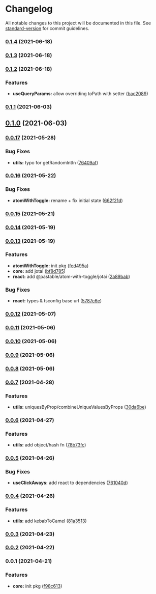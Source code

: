# Changelog

All notable changes to this project will be documented in this file. See [standard-version](https://github.com/conventional-changelog/standard-version) for commit guidelines.

### [0.1.4](https://github.com/astahmer/pastable/compare/@pastable/core@0.1.3...@pastable/core@0.1.4) (2021-06-18)

### [0.1.3](https://github.com/astahmer/pastable/compare/@pastable/core@0.1.2...@pastable/core@0.1.3) (2021-06-18)

### [0.1.2](https://github.com/astahmer/pastable/compare/@pastable/core@0.1.1...@pastable/core@0.1.2) (2021-06-18)


### Features

* **useQueryParams:** allow overriding toPath with setter ([bac2089](https://github.com/astahmer/pastable/commit/bac20891d1656489ea2c2c6086e7ce589349496d))

### [0.1.1](https://github.com/astahmer/pastable/compare/@pastable/core@0.1.0...@pastable/core@0.1.1) (2021-06-03)

## [0.1.0](https://github.com/astahmer/pastable/compare/@pastable/core@0.0.17...@pastable/core@0.1.0) (2021-06-03)

### [0.0.17](https://github.com/astahmer/pastable/compare/@pastable/core@0.0.16...@pastable/core@0.0.17) (2021-05-28)


### Bug Fixes

* **utils:** typo for getRandomIntIn ([76409af](https://github.com/astahmer/pastable/commit/76409afc0cd2cf0c408142973df3c13f2e2c837b))

### [0.0.16](https://github.com/astahmer/pastable/compare/@pastable/core@0.0.15...@pastable/core@0.0.16) (2021-05-22)


### Bug Fixes

* **atomWithToggle:** rename + fix initial state ([662f21d](https://github.com/astahmer/pastable/commit/662f21d39089066f1af8d5ee5d46e426b03d50a4))

### [0.0.15](https://github.com/astahmer/pastable/compare/@pastable/core@0.0.14...@pastable/core@0.0.15) (2021-05-21)

### [0.0.14](https://github.com/astahmer/pastable/compare/@pastable/core@0.0.13...@pastable/core@0.0.14) (2021-05-19)

### [0.0.13](https://github.com/astahmer/pastable/compare/@pastable/core@0.0.12...@pastable/core@0.0.13) (2021-05-19)


### Features

* **atomWithToggle:** init pkg ([fed495a](https://github.com/astahmer/pastable/commit/fed495a703ca775bfeefd63d1c4363658e7f1d3f))
* **core:** add jotai ([bf8d785](https://github.com/astahmer/pastable/commit/bf8d785f6a368927777e5c8b595fdadc354c6095))
* **react:** add @pastable/atom-with-toggle/jotai ([2a89bab](https://github.com/astahmer/pastable/commit/2a89babfd89bc8fe554e1edb190325fa1cc2edd6))


### Bug Fixes

* **react:** types & tsconfig base url ([5787c6e](https://github.com/astahmer/pastable/commit/5787c6ee23567c63f8b6d14f2bbe4f6c557118e7))

### [0.0.12](https://github.com/astahmer/pastable/compare/@pastable/core@0.0.11...@pastable/core@0.0.12) (2021-05-07)

### [0.0.11](https://github.com/astahmer/pastable/compare/@pastable/core@0.0.10...@pastable/core@0.0.11) (2021-05-06)

### [0.0.10](https://github.com/astahmer/pastable/compare/@pastable/core@0.0.9...@pastable/core@0.0.10) (2021-05-06)

### [0.0.9](https://github.com/astahmer/pastable/compare/@pastable/core@0.0.8...@pastable/core@0.0.9) (2021-05-06)

### [0.0.8](https://github.com/astahmer/pastable/compare/@pastable/core@0.0.7...@pastable/core@0.0.8) (2021-05-06)

### [0.0.7](https://github.com/astahmer/pastable/compare/@pastable/core@0.0.6...@pastable/core@0.0.7) (2021-04-28)


### Features

* **utils:** uniquesByProp/combineUniqueValuesByProps ([30da6be](https://github.com/astahmer/pastable/commit/30da6be2b51a8880577ba5fa92f268c7a50e59ed))

### [0.0.6](https://github.com/astahmer/pastable/compare/@pastable/core@0.0.5...@pastable/core@0.0.6) (2021-04-27)


### Features

* **utils:** add object/hash fn ([78b73fc](https://github.com/astahmer/pastable/commit/78b73fc88a16345daad17346a4f96dc5fe71fcef))

### [0.0.5](https://github.com/astahmer/pastable/compare/@pastable/core@0.0.4...@pastable/core@0.0.5) (2021-04-26)


### Bug Fixes

* **useClickAways:** add react to dependencies ([761040d](https://github.com/astahmer/pastable/commit/761040d6b347e39ad904735762425af7dabd65c6))

### [0.0.4](https://github.com/astahmer/pastable/compare/@pastable/core@0.0.3...@pastable/core@0.0.4) (2021-04-26)


### Features

* **utils:** add kebabToCamel ([81a3513](https://github.com/astahmer/pastable/commit/81a3513bb0e6575e32191b58604ea64671350fd4))

### [0.0.3](https://github.com/astahmer/pastable/compare/@pastable/core@0.0.2...@pastable/core@0.0.3) (2021-04-23)

### [0.0.2](https://github.com/astahmer/pastable/compare/@pastable/core@0.0.1...@pastable/core@0.0.2) (2021-04-22)

### 0.0.1 (2021-04-21)


### Features

* **core:** init pkg ([f98c613](https://github.com/astahmer/pastable/commit/f98c613bb7d02199c2be071701f0350738e42df1))
